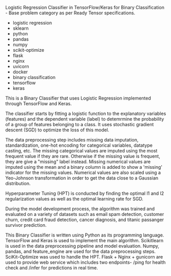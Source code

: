 Logistic Regression Classifier in TensorFlow/Keras for Binary Classification - Base problem category as per Ready Tensor specifications.

* logistic regression
* sklearn
* python
* pandas
* numpy
* scikit-optimize
* flask
* nginx
* uvicorn
* docker
* binary classification
* tensorflow
* keras

This is a Binary Classifier that uses Logistic Regression implemented through TensorFlow and Keras.

The classifier starts by fitting a logistic function to the explanatory variables (features) and the dependent variable (label) to detemrmine the probability of a group of features belonging to a class. It uses stochastic gradient descent (SGD) to optimize the loss of this model.

The data preprocessing step includes missing data imputation, standardization, one-hot encoding for categorical variables, datatype casting, etc. The missing categorical values are imputed using the most frequent value if they are rare. Otherwise if the missing value is frequent, they are give a "missing" label instead. Missing numerical values are imputed using the mean and a binary column is added to show a 'missing' indicator for the missing values. Numerical values are also scaled using a Yeo-Johnson transformation in order to get the data close to a Gaussian distribution. 

Hyperparameter Tuning (HPT) is conducted by finding the optimal l1 and l2 regularization values as well as the optimal learning rate for SGD.

During the model development process, the algorithm was trained and evaluated on a variety of datasets such as email spam detection, customer churn, credit card fraud detection, cancer diagnosis, and titanic passanger survivor prediction.

This Binary Classifier is written using Python as its programming language. TensorFlow and Keras is used to implement the main algorithm. Scikitlearn is used in the data preprocessing pipeline and model evaluation. Numpy, pandas, and feature_engine are used for the data preprocessing steps. SciKit-Optimize was used to handle the HPT. Flask + Nginx + gunicorn are used to provide web service which includes two endpoints- /ping for health check and /infer for predictions in real time.

